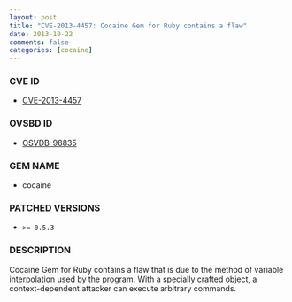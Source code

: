 ```yaml
---
layout: post
title: "CVE-2013-4457: Cocaine Gem for Ruby contains a flaw"
date: 2013-10-22
comments: false
categories: [cocaine]
---
```



### CVE ID

* [CVE-2013-4457](http://www.osvdb.org/show/osvdb/98835)



### OVSBD ID

* [OSVDB-98835](http://www.osvdb.org/show/osvdb/98835)


### GEM NAME

* cocaine


### PATCHED VERSIONS


* `>= 0.5.3`


### DESCRIPTION

Cocaine Gem for Ruby contains a flaw that is due to the method of variable interpolation used by the program. With a specially crafted object, a context-dependent attacker can execute arbitrary commands.
